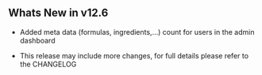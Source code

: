 Whats New in v12.6
--------------------------
- Added meta data (formulas, ingredients,...) count for users in the admin dashboard

- This release may include more changes, for full details please refer to the CHANGELOG
